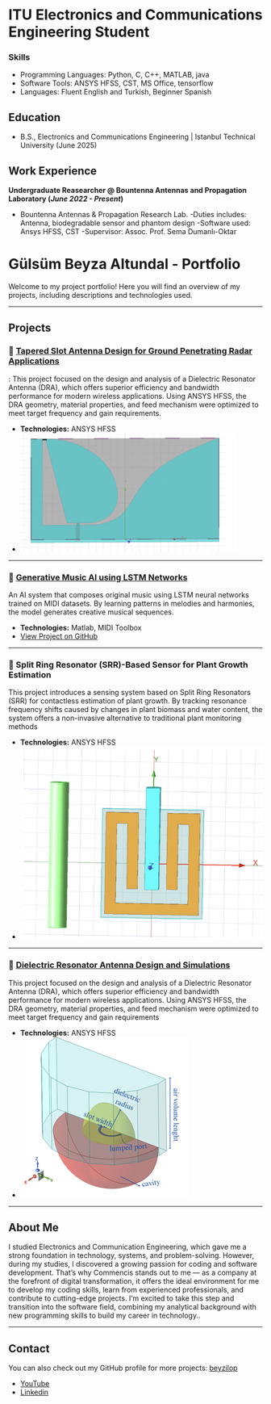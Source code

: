 
# ITU Electronics and Communications Engineering Student

### Skills
- Programming Languages: Python, C, C++, MATLAB, java
- Software Tools:  ANSYS HFSS, CST, MS Office, tensorflow
- Languages: Fluent English and Turkish, Beginner Spanish

## Education			        		
- B.S., Electronics and Communications Engineering | Istanbul Technical University (June 2025)

## Work Experience
**Undergraduate Reasearcher @ Bountenna Antennas and Propagation Laboratory (_June 2022 - Present_)**
- Bountenna Antennas & Propagation Research Lab.
-Duties includes: Antenna, biodegradable sensor and phantom design
-Software used: Ansys HFSS, CST
-Supervisor: Assoc. Prof. Sema Dumanlı-Oktar


# Gülsüm Beyza Altundal - Portfolio

Welcome to my project portfolio! Here you will find an overview of my projects, including descriptions and technologies used.

---

## Projects

### 📡 [Tapered Slot Antenna Design for Ground Penetrating Radar Applications](files/gpr.pdf)
: This project focused on the design and analysis of a Dielectric Resonator Antenna (DRA), which offers superior efficiency and bandwidth performance for modern wireless applications. Using ANSYS HFSS, the DRA geometry, material properties, and feed mechanism were optimized to meet target frequency and gain requirements.

- **Technologies:** ANSYS HFSS
- ![Tapered Slot Antenna](files/gpr.png)

---

### 🎵 [Generative Music AI using LSTM Networks](files/AI.pdf)
An AI system that composes original music using LSTM neural networks trained on MIDI datasets. By learning patterns in melodies and harmonies, the model generates creative musical sequences.

- **Technologies:** Matlab, MIDI Toolbox
- [View Project on GitHub](https://github.com/beyzilop/Music-AI)


---

### 🌱 Split Ring Resonator (SRR)-Based Sensor for Plant Growth Estimation
This project introduces a sensing system based on Split Ring Resonators (SRR) for contactless estimation of plant growth. By tracking resonance frequency shifts caused by changes in plant biomass and water content, the system offers a non-invasive alternative to traditional plant monitoring methods

- **Technologies:** ANSYS HFSS
- ![SRR Sensor](files/srr.png)

---

### 📶 [Dielectric Resonator Antenna Design and Simulations](files/dra.pdf)
This project focused on the design and analysis of a Dielectric Resonator Antenna (DRA), which offers superior efficiency and bandwidth performance for modern wireless applications. Using ANSYS HFSS, the DRA geometry, material properties, and feed mechanism were optimized to meet target frequency and gain requirements

- **Technologies:** ANSYS HFSS
- ![Dielectric Resonator Antenna](files/dra.png)

---

## About Me

I studied Electronics and Communication Engineering, which gave me a strong foundation in technology, systems, and problem-solving. However, during my studies, I discovered a growing passion for coding and software development. That’s why Commencis stands out to me — as a company at the forefront of digital transformation, it offers the ideal environment for me to develop my coding skills, learn from experienced professionals, and contribute to cutting-edge projects. I’m excited to take this step and transition into the software field, combining my analytical background with new programming skills to build my career in technology..

---

## Contact

You can also check out my GitHub profile for more projects: [beyzilop](https://github.com/beyzilop)



- [YouTube](https://www.youtube.com/@BeyzaAltundal)
- [Linkedin](https://www.linkedin.com/in/beyza-a-005081171/)


